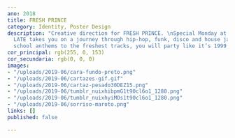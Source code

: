 ```yaml
---
ano: 2018
title: FRESH PRINCE
category: Identity, Poster Design
description: "Creative direction for FRESH PRINCE. \nSpecial Monday at Musicbox, DJ
  LATE takes you on a journey through hip-hop, funk, disco and house jams. From old
  school anthems to the freshest tracks, you will party like it’s 1999!"
cor_principal: rgb(255, 0, 153)
cor_secundaria: rgb(0, 0, 0)
images:
- "/uploads/2019-06/cara-fundo-preto.png"
- "/uploads/2019-06/cartazes-gif.gif"
- "/uploads/2019-06/cartaz-pesado30DEZ15.png"
- "/uploads/2019-06/tumblr_nuixhibpmG1t90cl6o1_1280.png"
- "/uploads/2019-06/tumblr_nuixhyiMOs1t90cl6o1_1280.png"
- "/uploads/2019-06/sorriso-maroto.png"
links: []
published: false

---
```

